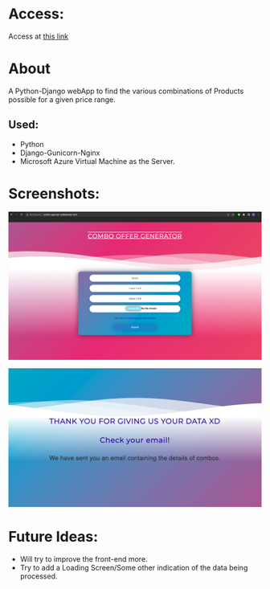 # Access:
Access at [this link](http://combo-app.last-codebender.tech/)


# About
A Python-Django webApp to find the various combinations of Products possible for a given price range.

## Used:
- Python 
- Django-Gunicorn-Nginx
- Microsoft Azure Virtual Machine as the Server.

# Screenshots:
!["HomePage"](ssReadme/ss-home.png "HomePage")   
  
!["Successful Result](ssReadme/Screenshot%202022-07-18%20at%205.08.06%20PM.png "Successfull")
      

# Future Ideas:
- Will try to improve the front-end more.  
- Try to add a Loading Screen/Some other indication of the data being processed. 
